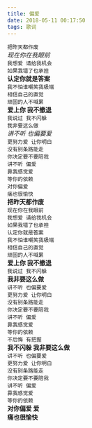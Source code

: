 ```yaml
---
title: 偏爱
date: 2018-05-11 00:17:50
tags: 歌词
---
```

`把昨天都作废`  
*现在你在我眼前*  
`我想爱 请给我机会`  
`如果我错了也承担`  
__认定你就是答案__  
`我不怕谁嘲笑我极端`  
`相信自己的直觉`  
`顽固的人不喊累`  
**爱上你 我不撤退**  
`我说过 我不闪躲`  
`我非要这么做`  
*讲不听 也偏要爱*   
`更努力爱 让你明白`  
`没有别条路能走`   
`你决定要不要陪我`  
`讲不听 偏爱`   
`靠我感觉爱`  
`等你的依赖`   
`对你偏爱`  
`痛也很愉快`  
**把昨天都作废**   
`现在你在我眼前`  
`我想爱 请给我机会`  
`如果我错了也承担`   
`认定你就是答案`  
`我不怕谁嘲笑我极端`  
`相信自己的直觉`  
`顽固的人不喊累`  
**爱上你 我不撤退**  
`我说过 我不闪躲`   
**我非要这么做**  
`讲不听 也偏要爱`   
`更努力爱 让你明白`  
`没有别条路能走`   
`你决定要不要陪我`  
`讲不听 偏爱`   
`靠我感觉爱`  
`等你的依赖`  
`不后悔 有把握`   
**我不闪躲 我非要这么做**   
`讲不听 也偏要爱`   
`更努力爱 让你明白`  
`没有别条路能走`    
`你决定要不要陪我`  
`讲不听 偏爱`   
`靠我感觉爱`  
`等你的依赖`   
**对你偏爱 爱**  
**痛也很愉快**